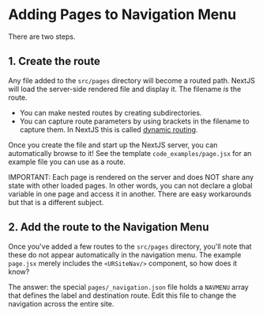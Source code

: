 # Adding Pages to Navigation Menu

There are two steps.

## 1. Create the route

Any file added to the `src/pages` directory will become a routed path. NextJS will load the server-side rendered file and display it. The filename *is* the route. 

* You can make nested routes by creating subdirectories.
* You can capture route parameters by using brackets in the filename to capture them. In NextJS this is called [dynamic routing](https://nextjs.org/docs/routing/dynamic-routes).

Once you create the file and start up the NextJS server, you can automatically browse to it! See the template `code_examples/page.jsx` for an example file you can use as a route.

IMPORTANT: Each page is rendered on the server and does NOT share any state with other loaded pages. In other words, you can not declare a global variable in one page and access it in another. There are easy workarounds but that is a different subject.

## 2. Add the route to the Navigation Menu

Once you've added a few routes to the `src/pages` directory, you'll note that these do not appear automatically in the navigation menu. The example `page.jsx` merely includes the `<URSiteNav/>` component, so how does it know?

The answer: the special `pages/_navigation.json` file holds a `NAVMENU` array that defines the label and destination route. Edit this file to change the navigation across the entire site.

